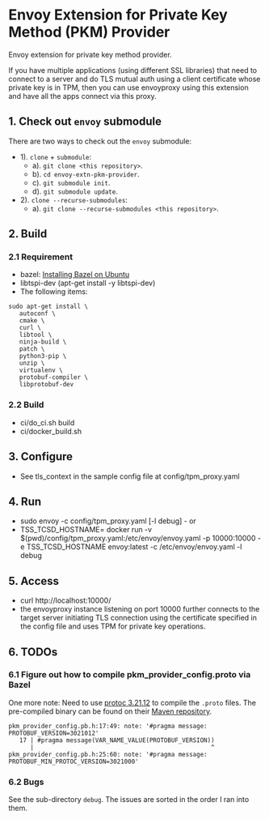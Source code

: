 # Envoy Extension for Private Key Method (PKM) Provider

Envoy extension for private key method provider.

If you have multiple applications (using different SSL libraries) that need to connect to a server and do TLS mutual auth using a client certificate whose private key is in TPM, then you can use envoyproxy using this extension and have all the apps connect via this proxy. 

## 1. Check out `envoy` submodule

There are two ways to check out the `envoy` submodule:
- 1). `clone` + `submodule`:
  - a). `git clone <this repository>`.
  - b). `cd envoy-extn-pkm-provider`.
  - c). `git submodule init`.
  - d). `git submodule update`.
- 2). `clone --recurse-submodules`:
  - a). `git clone --recurse-submodules <this repository>`.

## 2. Build

### 2.1 Requirement

* bazel: [Installing Bazel on Ubuntu](https://bazel.build/install/ubuntu)
* libtspi-dev (apt-get install -y libtspi-dev)
* The following items:

```
sudo apt-get install \
   autoconf \
   cmake \
   curl \
   libtool \
   ninja-build \
   patch \
   python3-pip \
   unzip \
   virtualenv \
   protobuf-compiler \
   libprotobuf-dev
```

### 2.2 Build

* ci/do_ci.sh build
* ci/docker_build.sh

## 3. Configure

* See tls_context in the sample config file at config/tpm_proxy.yaml

## 4. Run

* sudo envoy -c config/tpm_proxy.yaml  [-l debug] - or
* TSS_TCSD_HOSTNAME=<host-ip> docker run -v $(pwd)/config/tpm_proxy.yaml:/etc/envoy/envoy.yaml -p 10000:10000 -e TSS_TCSD_HOSTNAME  envoy:latest -c /etc/envoy/envoy.yaml -l debug

## 5. Access

* curl http://localhost:10000/
* the envoyproxy instance listening on port 10000 further connects to the target server
  initiating TLS connection using the certificate specified in the config file and uses TPM
  for private key operations.

## 6. TODOs

### 6.1 Figure out how to compile pkm_provider_config.proto via Bazel

One more note: Need to use [protoc 3.21.12](https://github.com/protocolbuffers/protobuf/releases/tag/v3.21.12) to compile the `.proto` files. The pre-compiled binary can be found on their [Maven repository](https://repo1.maven.org/maven2/com/google/protobuf/protoc/3.21.12/).

```
pkm_provider_config.pb.h:17:49: note: '#pragma message: PROTOBUF_VERSION=3021012'
   17 | #pragma message(VAR_NAME_VALUE(PROTOBUF_VERSION))
      |                                                 ^
pkm_provider_config.pb.h:25:60: note: '#pragma message: PROTOBUF_MIN_PROTOC_VERSION=3021000'
```

### 6.2 Bugs

See the sub-directory `debug`. The issues are sorted in the order I ran into them.
